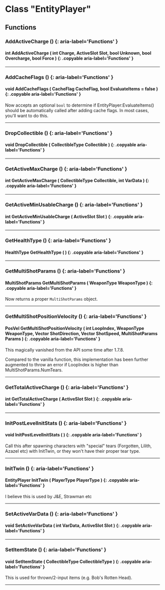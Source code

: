 # Class "EntityPlayer"

## Functions

### AddActiveCharge () {: aria-label='Functions' }
#### int AddActiveCharge ( int Charge, ActiveSlot Slot, bool Unknown, bool Overcharge, bool Force ) {: .copyable aria-label='Functions' }

___
### AddCacheFlags () {: aria-label='Functions' }
#### void AddCacheFlags ( CacheFlag CacheFlag, bool EvaluateItems = false ) {: .copyable aria-label='Functions' }
Now accepts an optional `bool` to determine if EntityPlayer:EvaluateItems() should be automatically called after adding cache flags. In most cases, you'll want to do this.

___
### DropCollectible () {: aria-label='Functions' }
#### void DropCollectible ( CollectibleType Collectible ) {: .copyable aria-label='Functions' }

___
### GetActiveMaxCharge () {: aria-label='Functions' }
#### int GetActiveMaxCharge ( CollectibleType Collectible, int VarData ) {: .copyable aria-label='Functions' }

___
### GetActiveMinUsableCharge () {: aria-label='Functions' }
#### int GetActiveMinUsableCharge ( ActiveSlot Slot ) {: .copyable aria-label='Functions' }

___
### GetHealthType () {: aria-label='Functions' }
#### HealthType GetHealthType ( ) {: .copyable aria-label='Functions' }

___
### GetMultiShotParams () {: aria-label='Functions' }
#### MultiShotParams GetMultiShotParams ( WeaponType WeaponType ) {: .copyable aria-label='Functions' }
Now returns a proper `MultiShotParams` object.

___
### GetMultiShotPositionVelocity () {: aria-label='Functions' }
#### PosVel GetMultiShotPositionVelocity ( int LoopIndex, WeaponType WeaponType, Vector ShotDirection, Vector ShotSpeed, MultiShotParams Params ) {: .copyable aria-label='Functions' }
This magically vanished from the API some time after 1.7.8.

Compared to the vanilla function, this implementation has been further augmented to throw an error if LoopIndex is higher than MultiShotParams.NumTears.

___
### GetTotalActiveCharge () {: aria-label='Functions' }
#### int GetTotalActiveCharge ( ActiveSlot Slot ) {: .copyable aria-label='Functions' }

___
### InitPostLevelInitStats () {: aria-label='Functions' }
#### void InitPostLevelInitStats ( ) {: .copyable aria-label='Functions' }
Call this after spawning characters with "special" tears (Forgotten, Lilith, Azazel etc) with InitTwin, or they won't have their proper tear type.

___
### InitTwin () {: aria-label='Functions' }
#### EntityPlayer InitTwin ( PlayerType PlayerType ) {: .copyable aria-label='Functions' }
I believe this is used by J&E, Strawman etc

___
### SetActiveVarData () {: aria-label='Functions' }
#### void SetActiveVarData ( int VarData, ActiveSlot Slot ) {: .copyable aria-label='Functions' }

___
### SetItemState () {: aria-label='Functions' }
#### void SetItemState ( CollectibleType CollectibleType ) {: .copyable aria-label='Functions' }
This is used for thrown/2-input items (e.g. Bob's Rotten Head).

___

